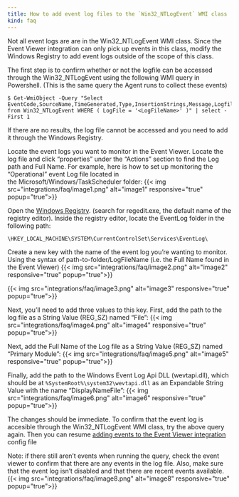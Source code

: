 ```yaml
---
title: How to add event log files to the `Win32_NTLogEvent` WMI class
kind: faq
---
```


Not all event logs are are in the Win32_NTLogEvent WMI class. Since the Event Viewer integration can only pick up events in this class, modify the Windows Registry to add event logs outside of the scope of this class.

The first step is to confirm whether or not the logfile can be accessed through the Win32_NTLogEvent using the following WMI query in Powershell. (This is the same query the Agent runs to collect these events)
```
$ Get-WmiObject -Query "Select EventCode,SourceName,TimeGenerated,Type,InsertionStrings,Message,Logfile from Win32_NTLogEvent WHERE ( LogFile = '<LogFileName>' )" | select -First 1
```

If there are no results, the log file cannot be accessed and you need to add it through the Windows Registry.

Locate the event logs you want to monitor in the Event Viewer. Locate the log file and click “properties” under the “Actions” section to find the Log path and Full Name. For example, here is how to set up monitoring the “Operational” event Log file located in the Microsoft/Windows/TaskScheduler folder:
{{< img src="integrations/faq/image1.png" alt="image1" responsive="true" popup="true">}}


Open the [Windows Registry](https://www.microsoft.com/resources/documentation/windows/xp/all/proddocs/en-us/regedit_o.mspx?mfr=true). (search for regedit.exe, the default name of the registry editor). Inside the registry editor, locate the EventLog folder in the following path:
```
\HKEY_LOCAL_MACHINE\SYSTEM\CurrentControlSet\Services\EventLog\
```

Create a new key with the name of the event log you’re wanting to monitor. Using the syntax of path-to-folder/LogFileName (i.e. the Full Name found in the Event Viewer)
{{< img src="integrations/faq/image2.png" alt="image2" responsive="true" popup="true">}}

{{< img src="integrations/faq/image3.png" alt="image3" responsive="true" popup="true">}}

Next, you’ll need to add three values to this key. First, add the path to the log file as a String Value (REG_SZ) named “File”:
{{< img src="integrations/faq/image4.png" alt="image4" responsive="true" popup="true">}}

Next, add the Full Name of the Log file as a String Value (REG_SZ) named “Primary Module”:
{{< img src="integrations/faq/image5.png" alt="image5" responsive="true" popup="true">}}

Finally, add the path to the Windows Event Log Api DLL (wevtapi.dll), which should be at `%SystemRoot%\system32\wevtapi.dll` as an Expandable String Value with the name “DisplayNameFile”:
{{< img src="integrations/faq/image6.png" alt="image6" responsive="true" popup="true">}}

The changes should be immediate. To confirm that the event log is accesible through the Win32_NTLogEvent WMI class, try the above query again. Then you can resume [adding events to the Event Viewer integration](/integrations/faq/how-to-monitor-events-from-the-windows-event-logs) config file

Note: if there still aren’t events when running the query, check the event viewer to confirm that there are any events in the log file. Also, make sure that the event log isn’t disabled and that there are recent events available. 
{{< img src="integrations/faq/image8.png" alt="image8" responsive="true" popup="true">}}
